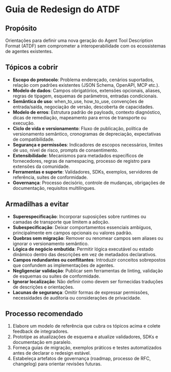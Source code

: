 # Guia de Redesign do ATDF

## Propósito
Orientações para definir uma nova geração do Agent Tool Description Format (ATDF) sem comprometer a interoperabilidade com os ecossistemas de agentes existentes.

## Tópicos a cobrir
- **Escopo do protocolo**: Problema endereçado, cenários suportados, relação com padrões existentes (JSON Schema, OpenAPI, MCP etc.).
- **Modelo de dados**: Campos obrigatórios, extensões opcionais, aliases, regras de tipagem, esquemas de parâmetros, entradas condicionais.
- **Semântica de uso**: when_to_use, how_to_use, convenções de entrada/saída, negociação de versão, descoberta de capacidades.
- **Modelo de erros**: Estrutura padrão de payloads, contexto diagnóstico, dicas de remediação, mapeamento para erros de transporte ou execução.
- **Ciclo de vida e versionamento**: Fluxo de publicação, política de versionamento semântico, cronogramas de depreciação, expectativas de compatibilidade.
- **Segurança e permissões**: Indicadores de escopos necessários, limites de uso, nível de risco, prompts de consentimento.
- **Extensibilidade**: Mecanismos para metadados específicos de fornecedores, regras de namespacing, processo de registro para extensões da comunidade.
- **Ferramentas e suporte**: Validadores, SDKs, exemplos, servidores de referência, suites de conformidade.
- **Governança**: Processo decisório, controle de mudanças, obrigações de documentação, requisitos multilíngues.

## Armadilhas a evitar
- **Superespecificação**: Incorporar suposições sobre runtimes ou camadas de transporte que limitem a adoção.
- **Subespecificação**: Deixar comportamentos essenciais ambíguos, principalmente em campos opcionais ou valores padrão.
- **Quebras sem migração**: Remover ou renomear campos sem aliases ou ignorar o versionamento semântico.
- **Lógica de negócio embutida**: Permitir lógica executável ou estado dinâmico dentro das descrições em vez de metadados declarativos.
- **Campos redundantes ou conflitantes**: Introduzir conceitos sobrepostos que confundem as implementações de agentes.
- **Negligenciar validação**: Publicar sem ferramentas de linting, validação de esquemas ou suites de conformidade.
- **Ignorar localização**: Não definir como devem ser fornecidas traduções de descrições e orientações.
- **Lacunas de segurança**: Omitir formas de expressar permissões, necessidades de auditoria ou considerações de privacidade.

## Processo recomendado
1. Elabore um modelo de referência que cubra os tópicos acima e colete feedback de integradores.
2. Prototipe as atualizações de esquema e atualize validadores, SDKs e documentação em paralelo.
3. Forneça guias de migração, exemplos práticos e testes automatizados antes de declarar o redesign estável.
4. Estabeleça artefatos de governança (roadmap, processo de RFC, changelog) para orientar revisões futuras.

